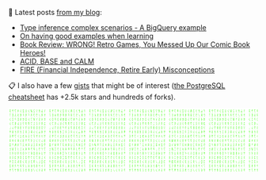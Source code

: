 📝 Latest posts [from my blog](https://blog.kartones.net/):

<!--START_SECTION:blogposts-->
* [Type inference complex scenarios - A BigQuery example](https:&#x2F;&#x2F;blog.kartones.net&#x2F;post&#x2F;type-inference-complex-scenarios-bigquery-example&#x2F;)
* [On having good examples when learning](https:&#x2F;&#x2F;blog.kartones.net&#x2F;post&#x2F;on-having-good-examples-when-learning&#x2F;)
* [Book Review: WRONG! Retro Games, You Messed Up Our Comic Book Heroes!](https:&#x2F;&#x2F;blog.kartones.net&#x2F;post&#x2F;book-review-wrong-retro-games-messed-up-comic-book-heroes&#x2F;)
* [ACID, BASE and CALM](https:&#x2F;&#x2F;blog.kartones.net&#x2F;post&#x2F;acid-base-and-calm&#x2F;)
* [FIRE (Financial Independence, Retire Early) Misconceptions](https:&#x2F;&#x2F;blog.kartones.net&#x2F;post&#x2F;fire-financial-independence-retire-early-misconceptions&#x2F;)
<!--END_SECTION:blogposts-->



📋 I also have a few [gists](https://gist.github.com/Kartones?direction=desc&sort=updated) that might be of interest ([the PostgreSQL cheatsheet](https://gist.github.com/Kartones/dd3ff5ec5ea238d4c546) has +2.5k stars and hundreds of forks).

<img src="matrix-effect.svg" width="100%" height="128">
